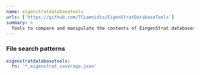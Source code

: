 ```yaml
---
name: eigenstratdatabasetools
urls: ['https://github.com/TCLamnidis/EigenStratDatabaseTools']
summary: >
  Tools to compare and manipulate the contents of EingenStrat databases, and to calculate SNP coverage statistics in such databases
---
```


### File search patterns

```yaml
eigenstratdatabasetools:
  fn: '*_eigenstrat_coverage.json'
```